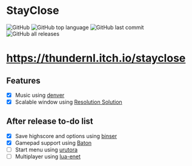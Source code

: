 # StayClose

![GitHub](https://img.shields.io/github/license/ThunderNL/StayClose) ![GitHub top language](https://img.shields.io/github/languages/top/ThunderNL/StayClose) ![GitHub last commit](https://img.shields.io/github/last-commit/ThunderNL/StayClose) ![GitHub all releases](https://img.shields.io/github/downloads/ThunderNL/StayClose/total)

# https://thundernl.itch.io/stayclose

## Features
- [x] Music using [denver](https://github.com/superzazu/denver.lua)
- [x] Scalable window using [Resolution Solution](https://github.com/Vovkiv/resolution_solution)

## After release to-do list
- [x] Save highscore and options using [binser](https://github.com/bakpakin/binser)
- [x] Gamepad support using [Baton](https://github.com/tesselode/baton)
- [ ] Start menu using [urutora](https://github.com/tavuntu/urutora)
- [ ] Multiplayer using [lua-enet](https://love2d.org/wiki/lua-enet)
